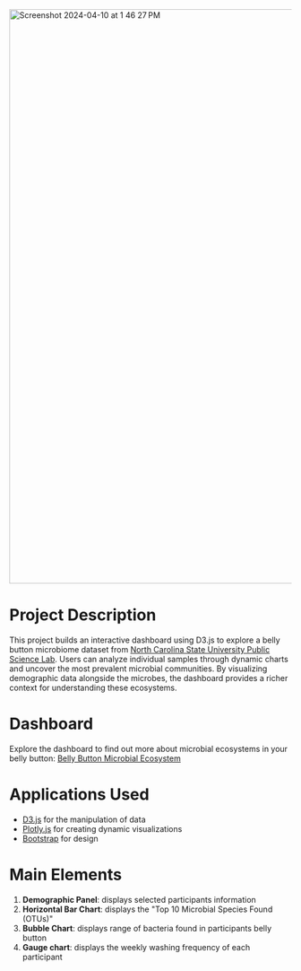 
<img width="1024" alt="Screenshot 2024-04-10 at 1 46 27 PM" src="https://github.com/AshleyKAnderson/belly_button_challenge/assets/151413928/ba06eef3-3e89-4012-9a09-58bb863a2b08">

# Project Description
This project builds an interactive dashboard using D3.js to explore a belly button microbiome dataset from [North Carolina State University Public Science Lab](https://robdunnlab.com/projects/belly-button-biodiversity/). Users can analyze individual samples through dynamic charts and uncover the most prevalent microbial communities. By visualizing demographic data alongside the microbes, the dashboard provides a richer context for understanding these ecosystems. 

# Dashboard
Explore the dashboard to find out more about microbial ecosystems in your belly button: [Belly Button Microbial Ecosystem](https://ashleykanderson.github.io/belly_button_challenge/)

# Applications Used
* <ins>D3.js</ins> for the manipulation of data
* <ins>Plotly.js</ins> for creating dynamic visualizations
* <ins>Bootstrap</ins> for design

# Main Elements
1. **Demographic Panel**: displays selected participants information
2. **Horizontal Bar Chart**: displays the "Top 10 Microbial Species Found (OTUs)" 
3. **Bubble Chart**: displays range of bacteria found in participants belly button 
4. **Gauge chart**: displays the weekly washing frequency of each participant
